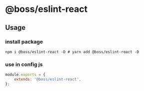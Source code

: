 # @boss/eslint-react

## Usage

### install package

```
npm i @boss/eslint-react -D # yarn add @boss/eslint-react -D
```

### use in config js

```javascript
module.exports = {
    extends: '@boss/eslint-react',
};
```
